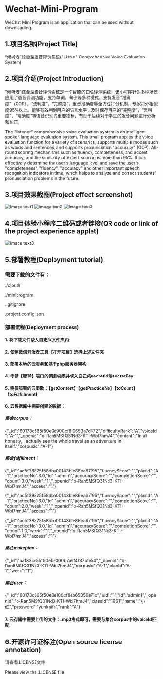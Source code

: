 # Wechat-Mini-Program
WeChat Mini Program is an application that can be used without downloading.

## 1.项目名称(Project Title)

“倾听者”综合型语音评价系统("Listen" Comprehensive Voice Evaluation System)

## 2.项目介绍(Project Introduction)

“倾听者”综合型语音评价系统是一个智能的口语评测系统，该小程序针对多种场景应用了语音评测功能，支持单词，句子等多种模式，支持发音“准确度”（GOP），“流利度”，“完整度”，重音准确度等全方位打分机制，专家打分相似度95%以上。能够有效判别用户的语言水平，及时保存用户的“完整度”，“流利度”，“精确度”等语音识别的重要指标，有助于后续对于学生的发音问题进行分析和纠正。

The "listener" comprehensive voice evaluation system is an intelligent spoken language evaluation system. This small program applies the voice evaluation function for a variety of scenarios, supports multiple modes such as words and sentences, and supports pronunciation "accuracy" (GOP). All-round scoring mechanisms such as fluency, completeness, and accent accuracy, and the similarity of expert scoring is more than 95%. It can effectively determine the user’s language level and save the user’s "completeness", "fluency", "accuracy" and other important speech recognition indicators in time, which helps to analyze and correct students' pronunciation problems in the future.

## 3.项目效果截图(Project effect screenshot)

![Image text1](https://raw.githubusercontent.com/CodeShockWave/Wechat-Mini-Program/master/img/imgshow1.png)
![Image text2](https://raw.githubusercontent.com/CodeShockWave/Wechat-Mini-Program/master/img/imgshow2.png)
![Image text3](https://raw.githubusercontent.com/CodeShockWave/Wechat-Mini-Program/master/img/imgshow3.png)

## 4.项目体验小程序二维码或者链接(QR code or link of the project experience applet)

![Image text3](https://raw.githubusercontent.com/CodeShockWave/Wechat-Mini-Program/master/img/imgshow4.png)

## 5.部署教程(Deployment tutorial)

### 需要下载的文件有：
./cloud/

./miniprogram

..gitignore

.project.config.json

### 部署流程(Deployment process)

#### 1. 将下载文件放入自定义文件夹内
#### 2. 使用微信开发者工具【打开项目】选择上述文件夹
#### 3. 部署本地的云服务和基于php服务器架构
#### 4. 申请【智聆】端口的调用权限并填入自己的secretId和secretKey
#### 5. 需要部署的云函数：【getContent】【getPracticeNo】【toCount】【toFulfillment】
#### 6. 云数据库中需要创建的数据：
##### 集合corpus：
{"_id":"60173c665f50e0e900cf8f0653a7d472","difficultyRank":"A","voiceId":"A-1","_openid":"o-Ran5MSfQ31Nd3-KTI-Wbl7hmJ4","content":"In all honesty, I actually see the whole travel as an adventure in itself.","corpusId":"A-1"}
##### 集合fulfillment：
{"_id":"ac5f38825f58dba00143b1e86ea67f95","fluencyScore":"","planId":"A-1","practiceNo":3.0,"Id":"admin1","accuracyScore":"","completionScore":"","count":3.0,"week":"1","_openid":"o-Ran5MSfQ31Nd3-KTI-Wbl7hmJ4","access":"1"}

{"_id":"ac5f38825f58dba00143b1e86ea67f95","fluencyScore":"","planId":"A-1","practiceNo":3.0,"Id":"admin1","accuracyScore":"","completionScore":"","count":2.0,"week":"1","_openid":"o-Ran5MSfQ31Nd3-KTI-Wbl7hmJ4","access":"1"}

{"_id":"ac5f38825f58dba00143b1e86ea67f95","fluencyScore":"","planId":"A-1","practiceNo":3.0,"Id":"admin1","accuracyScore":"","completionScore":"","count":1.0,"week":"1","_openid":"o-Ran5MSfQ31Nd3-KTI-Wbl7hmJ4","access":"1"}
##### 集合makeplan：
{"_id":"aa133ce55f50ebe000b7a6f4137bfe54","_openid":"o-Ran5MSfQ31Nd3-KTI-Wbl7hmJ4","corpusId":"A-1","planId":"A-1","week":"1"}
##### 集合user：
{"_id":"60173c665f50e0e100cf8eb65356e71c","uid":"1","Id":"admin1","_openid":"o-Ran5MSfQ31Nd3-KTI-Wbl7hmJ4","classId":"1961","name":"小红","password":"yunkaifa","rank":"A"}

#### 7. 云存储中需要上传的文件：.mp3格式即可，需要与集合corpus中的voiceId匹配

## 6.开源许可证标注(Open source license annotation)

请查看.LICENSE文件

Please view the .LICENSE file







